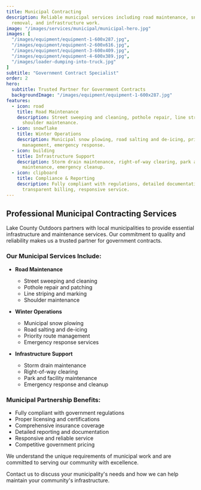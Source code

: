 ```yaml
---
title: Municipal Contracting
description: Reliable municipal services including road maintenance, snow
  removal, and infrastructure work.
image: "/images/services/municipal/municipal-hero.jpg"
images: [
  "/images/equipment/equipment-1-600x287.jpg",
  "/images/equipment/equipment-2-600x616.jpg",
  "/images/equipment/equipment-3-600x409.jpg",
  "/images/equipment/equipment-4-600x389.jpg",
  "/images/loader-dumping-into-truck.jpg"
]
subtitle: "Government Contract Specialist"
order: 2
hero:
  subtitle: Trusted Partner for Government Contracts
  backgroundImage: "/images/equipment/equipment-1-600x287.jpg"
features:
  - icon: road
    title: Road Maintenance
    description: Street sweeping and cleaning, pothole repair, line striping,
      shoulder maintenance.
  - icon: snowflake
    title: Winter Operations
    description: Municipal snow plowing, road salting and de-icing, priority route
      management, emergency response.
  - icon: building
    title: Infrastructure Support
    description: Storm drain maintenance, right-of-way clearing, park and facility
      maintenance, emergency cleanup.
  - icon: clipboard
    title: Compliance & Reporting
    description: Fully compliant with regulations, detailed documentation,
      transparent billing, responsive service.
---
```


## Professional Municipal Contracting Services

Lake County Outdoors partners with local municipalities to provide essential infrastructure and maintenance services. Our commitment to quality and reliability makes us a trusted partner for government contracts.

### Our Municipal Services Include:

- **Road Maintenance**
  - Street sweeping and cleaning
  - Pothole repair and patching
  - Line striping and marking
  - Shoulder maintenance

- **Winter Operations**
  - Municipal snow plowing
  - Road salting and de-icing
  - Priority route management
  - Emergency response services

- **Infrastructure Support**
  - Storm drain maintenance
  - Right-of-way clearing
  - Park and facility maintenance
  - Emergency response and cleanup

### Municipal Partnership Benefits:

- Fully compliant with government regulations
- Proper licensing and certifications
- Comprehensive insurance coverage
- Detailed reporting and documentation
- Responsive and reliable service
- Competitive government pricing

We understand the unique requirements of municipal work and are committed to serving our community with excellence.

Contact us to discuss your municipality's needs and how we can help maintain your community's infrastructure.
